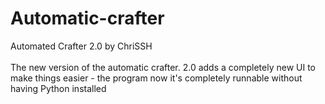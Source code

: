 # Automatic-crafter
<p1>Automated Crafter 2.0 by ChriSSH</p1>
<br>
<br>
<p1>The new version of the automatic crafter.</p1>
<p2>2.0 adds a completely new UI to make things easier - the program now it's completely runnable without having Python installed</p2>
